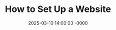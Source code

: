---
layout: post
title: "How to Set Up a Website"
date: 2025-03-10 14:00:00 -0000
categories: tips website
---